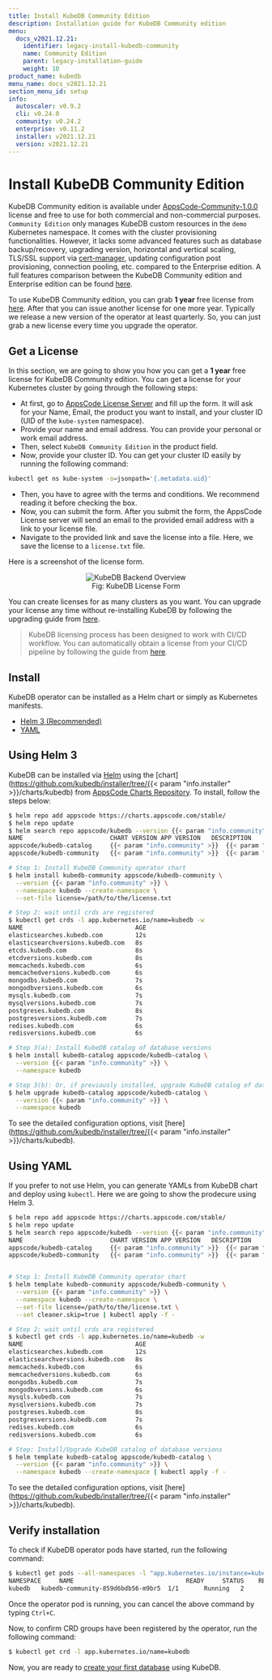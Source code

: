 ```yaml
---
title: Install KubeDB Community Edition
description: Installation guide for KubeDB Community edition
menu:
  docs_v2021.12.21:
    identifier: legacy-install-kubedb-community
    name: Community Edition
    parent: legacy-installation-guide
    weight: 10
product_name: kubedb
menu_name: docs_v2021.12.21
section_menu_id: setup
info:
  autoscaler: v0.9.2
  cli: v0.24.0
  community: v0.24.2
  enterprise: v0.11.2
  installer: v2021.12.21
  version: v2021.12.21
---
```


# Install KubeDB Community Edition

KubeDB Community edition is available under [AppsCode-Community-1.0.0](https://github.com/appscode/licenses/raw/1.0.0/AppsCode-Community-1.0.0.md) license and free to use for both commercial and non-commercial purposes. `Community Edition` only manages KubeDB custom resources in the `demo` Kubernetes namespace. It comes with the cluster provisioning functionalities. However, it lacks some advanced features such as database backup/recovery, upgrading version, horizontal and vertical scaling, TLS/SSL support via [cert-manager](https://cert-manager.io/), updating configuration post provisioning, connection pooling, etc. compared to the Enterprise edition. A full features comparison between the KubeDB Community edition and Enterprise edition can be found [here](/docs/v2021.12.21/overview/README).

To use KubeDB Community edition, you can grab **1 year** free license from [here](https://license-issuer.appscode.com/?p=kubedb-community). After that you can issue another license for one more year. Typically we release a new version of the operator at least quarterly. So, you can just grab a new license every time you upgrade the operator.

## Get a License

In this section, we are going to show you how you can get a **1 year** free license for KubeDB Community edition. You can get a license for your Kubernetes cluster by going through the following steps:

- At first, go to [AppsCode License Server](https://license-issuer.appscode.com/?p=kubedb-community) and fill up the form. It will ask for your Name, Email, the product you want to install, and your cluster ID (UID of the `kube-system` namespace).
- Provide your name and email address. You can provide your personal or work email address.
- Then, select `KubeDB Community Edition` in the product field.
- Now, provide your cluster ID. You can get your cluster ID easily by running the following command:

```bash
kubectl get ns kube-system -o=jsonpath='{.metadata.uid}'
```

- Then, you have to agree with the terms and conditions. We recommend reading it before checking the box.
- Now, you can submit the form. After you submit the form, the AppsCode License server will send an email to the provided email address with a link to your license file.
- Navigate to the provided link and save the license into a file. Here, we save the license to a `license.txt` file.

Here is a screenshot of the license form.

<figure align="center">
  <img alt="KubeDB Backend Overview" src="/docs/v2021.12.21/images/setup/community_license_form.png">
  <figcaption align="center">Fig: KubeDB License Form</figcaption>
</figure>

You can create licenses for as many clusters as you want. You can upgrade your license any time without re-installing KubeDB by following the upgrading guide from [here](/docs/v2021.12.21/setup/upgrade/#updating-license).

> KubeDB licensing process has been designed to work with CI/CD workflow. You can automatically obtain a license from your CI/CD pipeline by following the guide from [here](https://github.com/appscode/offline-license-server#offline-license-server).

## Install

KubeDB operator can be installed as a Helm chart or simply as Kubernetes manifests.

<ul class="nav nav-tabs" id="installerTab" role="tablist">
  <li class="nav-item">
    <a class="nav-link active" id="helm3-tab" data-toggle="tab" href="#helm3" role="tab" aria-controls="helm3" aria-selected="true">Helm 3 (Recommended)</a>
  </li>
  <li class="nav-item">
    <a class="nav-link" id="script-tab" data-toggle="tab" href="#script" role="tab" aria-controls="script" aria-selected="false">YAML</a>
  </li>
</ul>
<div class="tab-content" id="installerTabContent">
  <div class="tab-pane fade show active" id="helm3" role="tabpanel" aria-labelledby="helm3-tab">

## Using Helm 3

KubeDB can be installed via [Helm](https://helm.sh/) using the [chart](https://github.com/kubedb/installer/tree/{{< param "info.installer" >}}/charts/kubedb) from [AppsCode Charts Repository](https://github.com/appscode/charts). To install, follow the steps below:

```bash
$ helm repo add appscode https://charts.appscode.com/stable/
$ helm repo update
$ helm search repo appscode/kubedb --version {{< param "info.community" >}}
NAME                        CHART VERSION APP VERSION   DESCRIPTION
appscode/kubedb-catalog   	{{< param "info.community" >}}  {{< param "info.community" >}}    	KubeDB Catalog by AppsCode - Catalog for databa...
appscode/kubedb-community 	{{< param "info.community" >}}  {{< param "info.community" >}}    	KubeDB Community by AppsCode - Community featur...               

# Step 1: Install KubeDB Community operator chart
$ helm install kubedb-community appscode/kubedb-community \
  --version {{< param "info.community" >}} \
  --namespace kubedb --create-namespace \
  --set-file license=/path/to/the/license.txt

# Step 2: wait until crds are registered
$ kubectl get crds -l app.kubernetes.io/name=kubedb -w
NAME                               AGE
elasticsearches.kubedb.com         12s
elasticsearchversions.kubedb.com   8s
etcds.kubedb.com                   8s
etcdversions.kubedb.com            8s
memcacheds.kubedb.com              6s
memcachedversions.kubedb.com       6s
mongodbs.kubedb.com                7s
mongodbversions.kubedb.com         6s
mysqls.kubedb.com                  7s
mysqlversions.kubedb.com           7s
postgreses.kubedb.com              8s
postgresversions.kubedb.com        7s
redises.kubedb.com                 6s
redisversions.kubedb.com           6s

# Step 3(a): Install KubeDB catalog of database versions
$ helm install kubedb-catalog appscode/kubedb-catalog \
  --version {{< param "info.community" >}} \
  --namespace kubedb

# Step 3(b): Or, if previously installed, upgrade KubeDB catalog of database versions
$ helm upgrade kubedb-catalog appscode/kubedb-catalog \
  --version {{< param "info.community" >}} \
  --namespace kubedb
```

To see the detailed configuration options, visit [here](https://github.com/kubedb/installer/tree/{{< param "info.installer" >}}/charts/kubedb).

</div>
<div class="tab-pane fade" id="script" role="tabpanel" aria-labelledby="script-tab">

## Using YAML

If you prefer to not use Helm, you can generate YAMLs from KubeDB chart and deploy using `kubectl`. Here we are going to show the prodecure using Helm 3.

```bash
$ helm repo add appscode https://charts.appscode.com/stable/
$ helm repo update
$ helm search repo appscode/kubedb --version {{< param "info.community" >}}
NAME                        CHART VERSION APP VERSION   DESCRIPTION
appscode/kubedb-catalog   	{{< param "info.community" >}}  {{< param "info.community" >}}    	KubeDB Catalog by AppsCode - Catalog for databa...
appscode/kubedb-community 	{{< param "info.community" >}}  {{< param "info.community" >}}    	KubeDB Community by AppsCode - Community featur...               


# Step 1: Install KubeDB Community operator chart
$ helm template kubedb-community appscode/kubedb-community \
  --version {{< param "info.community" >}} \
  --namespace kubedb --create-namespace \
  --set-file license=/path/to/the/license.txt \
  --set cleaner.skip=true | kubectl apply -f -

# Step 2: wait until crds are registered
$ kubectl get crds -l app.kubernetes.io/name=kubedb -w
NAME                               AGE
elasticsearches.kubedb.com         12s
elasticsearchversions.kubedb.com   8s
memcacheds.kubedb.com              6s
memcachedversions.kubedb.com       6s
mongodbs.kubedb.com                7s
mongodbversions.kubedb.com         6s
mysqls.kubedb.com                  7s
mysqlversions.kubedb.com           7s
postgreses.kubedb.com              8s
postgresversions.kubedb.com        7s
redises.kubedb.com                 6s
redisversions.kubedb.com           6s

# Step: Install/Upgrade KubeDB catalog of database versions
$ helm template kubedb-catalog appscode/kubedb-catalog \
  --version {{< param "info.community" >}} \
  --namespace kubedb --create-namespace | kubectl apply -f -
```

To see the detailed configuration options, visit [here](https://github.com/kubedb/installer/tree/{{< param "info.installer" >}}/charts/kubedb).

</div>
</div>

## Verify installation

To check if KubeDB operator pods have started, run the following command:

```bash
$ kubectl get pods --all-namespaces -l "app.kubernetes.io/instance=kubedb-community" --watch
NAMESPACE     NAME                               READY     STATUS    RESTARTS   AGE
kubedb   kubedb-community-859d6bdb56-m9br5  1/1       Running   2          5s
```

Once the operator pod is running, you can cancel the above command by typing `Ctrl+C`.

Now, to confirm CRD groups have been registered by the operator, run the following command:

```bash
$ kubectl get crd -l app.kubernetes.io/name=kubedb
```

Now, you are ready to [create your first database](/docs/v2021.12.21/guides/README) using KubeDB.
